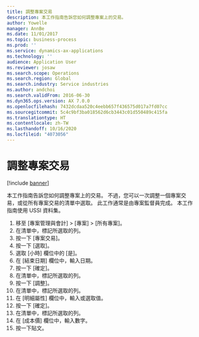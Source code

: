 ```yaml
---
title: 調整專案交易
description: 本工作指南告訴您如何調整專案上的交易。
author: Yowelle
manager: AnnBe
ms.date: 11/01/2017
ms.topic: business-process
ms.prod: ''
ms.service: dynamics-ax-applications
ms.technology: ''
audience: Application User
ms.reviewer: josaw
ms.search.scope: Operations
ms.search.region: Global
ms.search.industry: Service industries
ms.author: andchoi
ms.search.validFrom: 2016-06-30
ms.dyn365.ops.version: AX 7.0.0
ms.openlocfilehash: 7432dcdaa520c4eebb657f436575d017a7fd07cc
ms.sourcegitcommit: 5c4c9bf3ba018562d6cb3443c01d550489c415fa
ms.translationtype: HT
ms.contentlocale: zh-TW
ms.lasthandoff: 10/16/2020
ms.locfileid: "4073056"
---
```

# <a name="adjust-project-transactions"></a>調整專案交易

[!include [banner](../../includes/banner.md)]

本工作指南告訴您如何調整專案上的交易。 不過，您可以一次調整一個專案交易，或從所有專案交易的清單中選取。 此工作通常是由專案監督員完成。 本工作指南使用 USSI 資料集。

1. 移至 [專案管理與會計] > [專案] > [所有專案]。 
2. 在清單中，標記所選取的列。 
3. 按一下 [專案交易]。 
4. 按一下 [選取]。 
5. 選取 [小時] 欄位中的 [是]。 
6. 在 [結束日期] 欄位中，輸入日期。 
7. 按一下 [確定]。 
8. 在清單中，標記所選取的列。 
9. 按一下 [調整]。 
10. 在清單中，標記所選取的列。 
11. 在 [明細屬性] 欄位中，輸入或選取值。 
12. 按一下 [確定]。 
13. 在清單中，標記所選取的列。 
14. 在 [成本價] 欄位中，輸入數字。 
15. 按一下貼文。 
